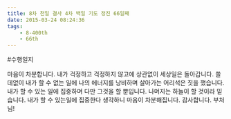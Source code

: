 ```yaml
---
title: 8차 천일 결사 4차 백일 기도 정진 66일째
date: 2015-03-24 08:24:36
tags:
    - 8-400th
    - 66th
---
```


#수행일지

마음이 차분합니다. 내가 걱정하고 걱정하지 않고에 상관없이 세상일은 돌아갑니다. 쓸데없이 내가 할 수 없는 일에 나의 에너지를 낭비하며 살아가는 어리석은 짓을 했습니다. 내가 할 수 있는 일에 집중하며 다만 그것을 할 뿐입니다. 나머지는 하늘이 할 것이라 믿습니다. 내가 할 수 있는일에 집중한다 생각하니 마음이 차분해집니다. 감사합니다. 부처님!
